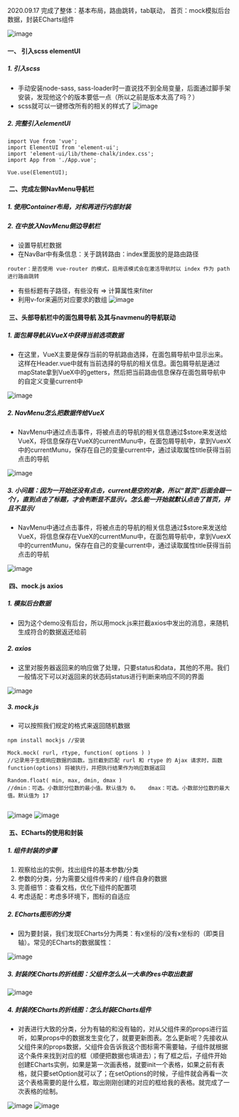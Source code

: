 2020.09.17 
 完成了整体：基本布局，路由跳转，tab联动，
      首页：mock模拟后台数据，封装ECharts组件
      
![image](https://github.com/OAyUliko/VUE-management-system/blob/master/ReadmePic/0.png)

#### 一、 引入scss elementUI

##### 1. 引入scss

* 手动安装node-sass, sass-loader时一直说找不到全局变量，后面通过脚手架安装，发现他这个的版本要低一点（所以之前是版本太高了吗？）
* scss就可以一键修改所有的相关的样式了
![image](https://github.com/OAyUliko/VUE-management-system/blob/master/ReadmePic/1.png)

##### 2. 完整引入elementUI
```
import Vue from 'vue';
import ElementUI from 'element-ui';
import 'element-ui/lib/theme-chalk/index.css';
import App from './App.vue';

Vue.use(ElementUI);
```


####  二、完成左侧NavMenu导航栏

##### 1. 使用Container布局，对<el-aside>和<el-main>再进行内部封装
##### 2. 在<el-aside>中放入NavMenu侧边导航栏
* 设置导航栏数据
* 在NavBar中有条信息：关于跳转路由：index里面放的是路由路径
```
router：是否使用 vue-router 的模式，启用该模式会在激活导航时以 index 作为 path 进行路由跳转
```
* 有些标题有子路径，有些没有 => 计算属性来filter
* 利用v-for来遍历对应要求的数组
![image](https://github.com/OAyUliko/VUE-management-system/blob/master/ReadmePic/2.png)


####  三、头部导航栏中的面包屑导航 及其与navmenu的导航联动


##### 1. 面包屑导航从VueX中获得当前选项数据
* 在这里，VueX主要是保存当前的导航路由选择，在面包屑导航中显示出来。这样在Header.vue中就有当前选择的导航的相关信息。面包屑导航是通过mapState拿到VueX中的getters，然后把当前路由信息保存在面包屑导航中的自定义变量current中

![image](https://github.com/OAyUliko/VUE-management-system/blob/master/ReadmePic/3.png)


##### 2. NavMenu怎么把数据传给VueX
* NavMenu中通过点击事件，将被点击的导航的相关信息通过$store来发送给VueX，将信息保存在VueX的currentMunu中，在面包屑导航中，拿到VuexX中的currentMunu，保存在自己的变量current中，通过读取属性title获得当前点击的导航

![image](https://github.com/OAyUliko/VUE-management-system/blob/master/ReadmePic/4.png)

##### 3. 小问题：因为一开始还没有点击，current是空的对象，所以“首页”后面会跟一个/，直到点击了标题，才会判断显不显示/。怎么能一开始就默认点击了首页，并且不显示/

* NavMenu中通过点击事件，将被点击的导航的相关信息通过$store来发送给VueX，将信息保存在VueX的currentMunu中，在面包屑导航中，拿到VuexX中的currentMunu，保存在自己的变量current中，通过读取属性title获得当前点击的导航

![image](https://github.com/OAyUliko/VUE-management-system/blob/master/ReadmePic/5.png)


####  四、mock.js axios

##### 1. 模拟后台数据

* 因为这个demo没有后台，所以用mock.js来拦截axios中发出的消息，来随机生成符合的数据返还给前
##### 2. axios
* 这里对服务器返回来的响应做了处理，只要status和data，其他的不用。我们一般情况下可以对返回来的状态码status进行判断来响应不同的界面

![image](https://github.com/OAyUliko/VUE-management-system/blob/master/ReadmePic/6.png)


##### 3. mock.js
* 可以按照我们规定的格式来返回随机数据
```
npm install mockjs //安装

Mock.mock( rurl, rtype, function( options ) )
//记录用于生成响应数据的函数。当拦截到匹配 rurl 和 rtype 的 Ajax 请求时，函数 function(options) 将被执行，并把执行结果作为响应数据返回

Random.float( min, max, dmin, dmax )
//dmin：可选。小数部分位数的最小值。默认值为 0。   dmax：可选。小数部分位数的最大值。默认值为 17


```

![image](https://github.com/OAyUliko/VUE-management-system/blob/master/ReadmePic/7.png)
![image](https://github.com/OAyUliko/VUE-management-system/blob/master/ReadmePic/8.png)


####  五、ECharts的使用和封装
##### 1. 组件封装的步骤

1. 观察给出的实例，找出组件的基本参数/分类
2. 参数的分类，分为需要父组件传来的 / 组件自身的数据
3. 完善细节：查看文档，优化下组件的配置项
4. 考虑适配：考虑多环境下，图标的自适应


##### 2. ECharts图形的分类
* 因为要封装，我们发现ECharts分为两类：有x坐标的/没有x坐标的（即类目轴）。常见的ECharts的数据属性：

![image](https://github.com/OAyUliko/VUE-management-system/blob/master/ReadmePic/9.png)


##### 3. 封装的ECharts的折线图：父组件怎么从一大串的res中取出数据
![image](https://github.com/OAyUliko/VUE-management-system/blob/master/ReadmePic/10.png)

##### 4. 封装的ECharts的折线图：怎么封装ECharts组件
* 对表进行大致的分类，分为有轴的和没有轴的，对从父组件来的props进行监听，如果props中的数据发生变化了，就要更新图表。怎么更新呢？先接收从父组件来的props数据，父组件会告诉我这个图标需不需要轴，子组件就根据这个条件来找到对应的框（顺便把数据也填进去）；有了框之后，子组件开始创建ECharts实例，如果是第一次画表格，就要init一个表格，如果之前有表格，就只要setOption就可以了；在setOptions的时候，子组件就会再看一次这个表格需要的是什么框，取出刚刚创建的对应的框给我的表格。就完成了一次表格的绘制。

![image](https://github.com/OAyUliko/VUE-management-system/blob/master/ReadmePic/11.png)
![image](https://github.com/OAyUliko/VUE-management-system/blob/master/ReadmePic/12.png)
